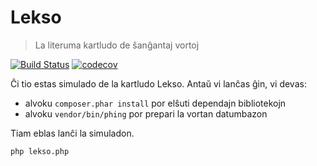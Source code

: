 # Lekso

> La literuma kartludo de ŝanĝantaj vortoj

[![Build Status](https://travis-ci.org/tboronczyk/Lekso.svg?branch=master)](https://travis-ci.org/tboronczyk/Lekso) [![codecov](https://codecov.io/gh/tboronczyk/Lekso/branch/master/graph/badge.svg)](https://codecov.io/gh/tboronczyk/Lekso)

Ĉi tio estas simulado de la kartludo Lekso. Antaŭ vi lanĉas ĝin, vi devas:

 * alvoku `composer.phar install` por elŝuti dependajn bibliotekojn
 * alvoku `vendor/bin/phing` por prepari la vortan datumbazon

Tiam eblas lanĉi la simuladon.

`php lekso.php`
